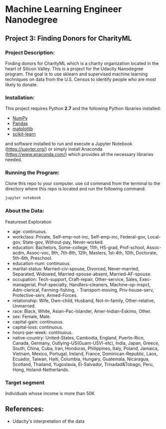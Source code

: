 # Machine Learning Engineer Nanodegree
## Project 3: Finding Donors for CharityML

### Project Description:
Finding donors for CharityML which is a charity organization located in the heart of Silicon Valley. This is a project for the Udacity Nanodegree program. The goal is to 
use sklearn and supervised machine learning techniques on data from the U.S. Census to identify people who are most likely to donate.

### Installation:
This project requires Python **2.7** and the following Python libraries installed:

- [NumPy](http://www.numpy.org/)
- [Pandas](http://pandas.pydata.org)
- [matplotlib](http://matplotlib.org/)
- [scikit-learn](http://scikit-learn.org/stable/)

and software installed to run and execute a Jupyter Notebook (https://jupyter.org/) or simply install Anaconda (https://www.anaconda.com/) which provides all the necessary libraries needed. 

### Running the Program:

Clone this repo to your computer. use cd command from the terminal to the directory where this repo is located and run the following command:
```bash
jupyter notebook
```

### About the Data:
Featureset Exploration

- age: continuous.
- workclass: Private, Self-emp-not-inc, Self-emp-inc, Federal-gov, Local-gov, State-gov, Without-pay, Never-worked.
- education: Bachelors, Some-college, 11th, HS-grad, Prof-school, Assoc-acdm, Assoc-voc, 9th, 7th-8th, 12th, Masters, 1st-4th, 10th, Doctorate, 5th-6th, Preschool.
- education-num: continuous.
- marital-status: Married-civ-spouse, Divorced, Never-married, Separated, Widowed, Married-spouse-absent, Married-AF-spouse.
- occupation: Tech-support, Craft-repair, Other-service, Sales, Exec-managerial, Prof-specialty, Handlers-cleaners, Machine-op-inspct, Adm-clerical, Farming-fishing, - Transport-moving, Priv-house-serv, Protective-serv, Armed-Forces.
- relationship: Wife, Own-child, Husband, Not-in-family, Other-relative, Unmarried.
- race: Black, White, Asian-Pac-Islander, Amer-Indian-Eskimo, Other.
- sex: Female, Male.
- capital-gain: continuous.
- capital-loss: continuous.
- hours-per-week: continuous.
- native-country: United-States, Cambodia, England, Puerto-Rico, Canada, Germany, Outlying-US(Guam-USVI-etc), India, Japan, Greece, South, China, Cuba, Iran, Honduras, Philippines, Italy, Poland, Jamaica, Vietnam, Mexico, Portugal, Ireland, France, Dominican-Republic, Laos, Ecuador, Taiwan, Haiti, Columbia, Hungary, Guatemala, Nicaragua, Scotland, Thailand, Yugoslavia, El-Salvador, Trinadad&Tobago, Peru, Hong, Holand-Netherlands.

### Target segment

Individuals whose income is more than 50K


## References:
- Udacity's interpretation of the data
